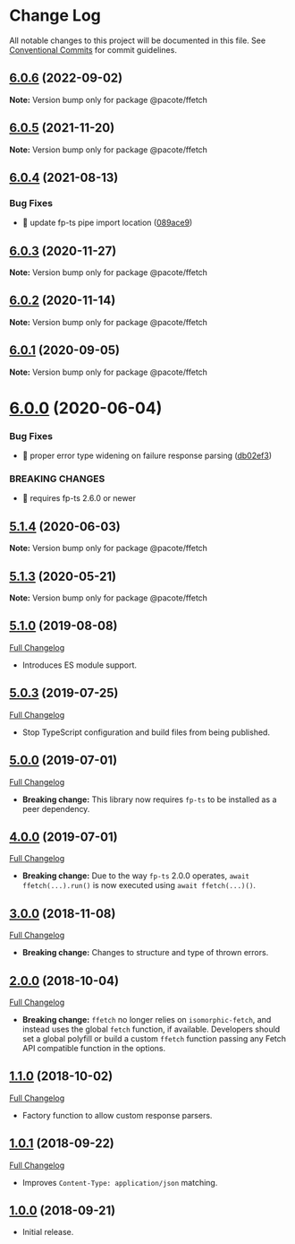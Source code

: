 # Change Log

All notable changes to this project will be documented in this file.
See [Conventional Commits](https://conventionalcommits.org) for commit guidelines.

## [6.0.6](https://github.com/PacoteJS/pacote/compare/@pacote/ffetch@6.0.5...@pacote/ffetch@6.0.6) (2022-09-02)

**Note:** Version bump only for package @pacote/ffetch





## [6.0.5](https://github.com/PacoteJS/pacote/compare/@pacote/ffetch@6.0.4...@pacote/ffetch@6.0.5) (2021-11-20)

**Note:** Version bump only for package @pacote/ffetch





## [6.0.4](https://github.com/PacoteJS/pacote/compare/@pacote/ffetch@6.0.3...@pacote/ffetch@6.0.4) (2021-08-13)


### Bug Fixes

* 🐛 update fp-ts pipe import location ([089ace9](https://github.com/PacoteJS/pacote/commit/089ace98405b962debf594d4a2678b21a32e17b3))





## [6.0.3](https://github.com/PacoteJS/pacote/compare/@pacote/ffetch@6.0.2...@pacote/ffetch@6.0.3) (2020-11-27)

**Note:** Version bump only for package @pacote/ffetch

## [6.0.2](https://github.com/PacoteJS/pacote/compare/@pacote/ffetch@6.0.1...@pacote/ffetch@6.0.2) (2020-11-14)

**Note:** Version bump only for package @pacote/ffetch

## [6.0.1](https://github.com/PacoteJS/pacote/compare/@pacote/ffetch@6.0.0...@pacote/ffetch@6.0.1) (2020-09-05)

**Note:** Version bump only for package @pacote/ffetch

# [6.0.0](https://github.com/PacoteJS/pacote/compare/@pacote/ffetch@5.1.4...@pacote/ffetch@6.0.0) (2020-06-04)

### Bug Fixes

- 🐛 proper error type widening on failure response parsing ([db02ef3](https://github.com/PacoteJS/pacote/commit/db02ef3c30635d0c600b0203f6729a0908e588e8))

### BREAKING CHANGES

- 🧨 requires fp-ts 2.6.0 or newer

## [5.1.4](https://github.com/PacoteJS/pacote/compare/@pacote/ffetch@5.1.3...@pacote/ffetch@5.1.4) (2020-06-03)

**Note:** Version bump only for package @pacote/ffetch

## [5.1.3](https://github.com/PacoteJS/pacote/compare/@pacote/ffetch@5.1.2...@pacote/ffetch@5.1.3) (2020-05-21)

**Note:** Version bump only for package @pacote/ffetch

## [5.1.0](https://github.com/PacoteJS/pacote/tree/@pacote/ffetch@5.1.0) (2019-08-08)

[Full Changelog](https://github.com/PacoteJS/pacote/compare/@pacote/ffetch@5.0.3...@pacote/ffetch@5.1.0)

- Introduces ES module support.

## [5.0.3](https://github.com/PacoteJS/pacote/tree/@pacote/ffetch@5.0.3) (2019-07-25)

[Full Changelog](https://github.com/PacoteJS/pacote/compare/@pacote/ffetch@5.0.2...@pacote/ffetch@5.0.3)

- Stop TypeScript configuration and build files from being published.

## [5.0.0](https://github.com/PacoteJS/pacote/tree/@pacote/ffetch@5.0.0) (2019-07-01)

[Full Changelog](https://github.com/PacoteJS/pacote/compare/@pacote/ffetch@4.0.0...@pacote/ffetch@5.0.0)

- **Breaking change:** This library now requires `fp-ts` to be installed as a peer dependency.

## [4.0.0](https://github.com/PacoteJS/pacote/tree/@pacote/ffetch@4.0.0) (2019-07-01)

[Full Changelog](https://github.com/PacoteJS/pacote/compare/@pacote/ffetch@3.0.4...@pacote/ffetch@4.0.0)

- **Breaking change:** Due to the way `fp-ts` 2.0.0 operates, `await ffetch(...).run()` is now executed using `await ffetch(...)()`.

## [3.0.0](https://github.com/PacoteJS/pacote/tree/@pacote/ffetch@3.0.0) (2018-11-08)

[Full Changelog](https://github.com/PacoteJS/pacote/compare/@pacote/ffetch@2.0.0...@pacote/ffetch@3.0.0)

- **Breaking change:** Changes to structure and type of thrown errors.

## [2.0.0](https://github.com/PacoteJS/pacote/tree/@pacote/ffetch@2.0.0) (2018-10-04)

[Full Changelog](https://github.com/PacoteJS/pacote/compare/v1.1.1...@pacote/ffetch@2.0.0)

- **Breaking change:** `ffetch` no longer relies on `isomorphic-fetch`, and instead uses the global `fetch` function, if available. Developers should set a global polyfill or build a custom `ffetch` function passing any Fetch API compatible function in the options.

## [1.1.0](https://github.com/goblindegook/ffetch/tree/v1.1.0) (2018-10-02)

[Full Changelog](https://github.com/goblindegook/ffetch/compare/v1.0.1...v1.1.0)

- Factory function to allow custom response parsers.

## [1.0.1](https://github.com/goblindegook/ffetch/tree/v1.0.1) (2018-09-22)

[Full Changelog](https://github.com/goblindegook/ffetch/compare/v1.0.0...v1.0.1)

- Improves `Content-Type: application/json` matching.

## [1.0.0](https://github.com/goblindegook/ffetch/tree/v1.0.0) (2018-09-21)

- Initial release.
